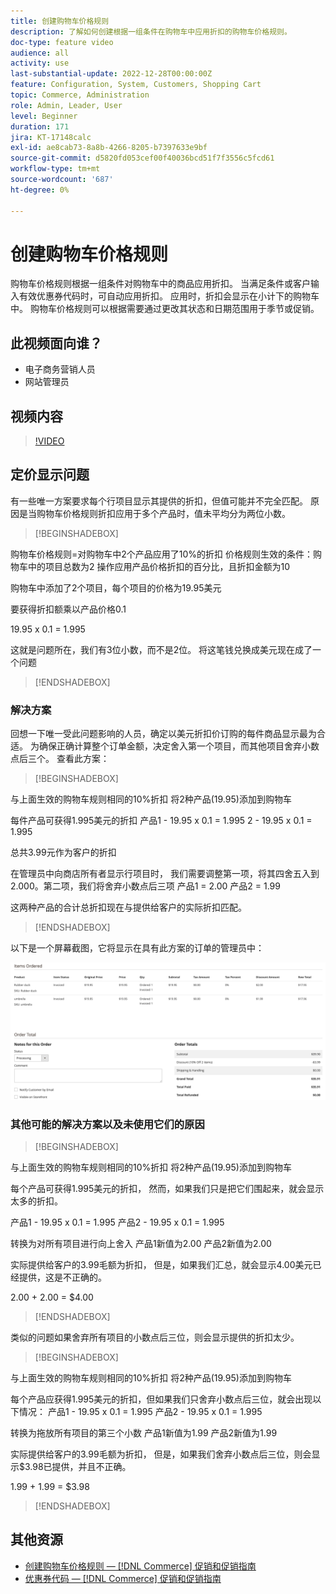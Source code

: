 ```yaml
---
title: 创建购物车价格规则
description: 了解如何创建根据一组条件在购物车中应用折扣的购物车价格规则。
doc-type: feature video
audience: all
activity: use
last-substantial-update: 2022-12-28T00:00:00Z
feature: Configuration, System, Customers, Shopping Cart
topic: Commerce, Administration
role: Admin, Leader, User
level: Beginner
duration: 171
jira: KT-17148calc
exl-id: ae8cab73-8a8b-4266-8205-b7397633e9bf
source-git-commit: d5820fd053cef00f40036bcd51f7f3556c5fcd61
workflow-type: tm+mt
source-wordcount: '687'
ht-degree: 0%

---
```


# 创建购物车价格规则

购物车价格规则根据一组条件对购物车中的商品应用折扣。 当满足条件或客户输入有效优惠券代码时，可自动应用折扣。 应用时，折扣会显示在小计下的购物车中。 购物车价格规则可以根据需要通过更改其状态和日期范围用于季节或促销。

## 此视频面向谁？

- 电子商务营销人员
- 网站管理员

## 视频内容

>[!VIDEO](https://video.tv.adobe.com/v/343835?quality=12&learn=on)

## 定价显示问题

有一些唯一方案要求每个行项目显示其提供的折扣，但值可能并不完全匹配。 原因是当购物车价格规则折扣应用于多个产品时，值未平均分为两位小数。

>[!BEGINSHADEBOX]

购物车价格规则=对购物车中2个产品应用了10%的折扣
价格规则生效的条件：购物车中的项目总数为2
操作应用产品价格折扣的百分比，且折扣金额为10

购物车中添加了2个项目，每个项目的价格为19.95美元

要获得折扣额乘以产品价格0.1

19.95 x 0.1 = 1.995

这就是问题所在，我们有3位小数，而不是2位。 将这笔钱兑换成美元现在成了一个问题

>[!ENDSHADEBOX]

### 解决方案

回想一下唯一受此问题影响的人员，确定以美元折扣价订购的每件商品显示最为合适。 为确保正确计算整个订单金额，决定舍入第一个项目，而其他项目舍弃小数点后三个。 查看此方案：

>[!BEGINSHADEBOX]

与上面生效的购物车规则相同的10%折扣
将2种产品(19.95)添加到购物车

每件产品可获得1.995美元的折扣
产品1 - 19.95 x 0.1 = 1.995
2 - 19.95 x 0.1 = 1.995

总共3.99元作为客户的折扣

在管理员中向商店所有者显示行项目时，
我们需要调整第一项，将其四舍五入到2.000。第二项，我们将舍弃小数点后三项
产品1 = 2.00
产品2 = 1.99

这两种产品的合计总折扣现在与提供给客户的实际折扣匹配。
>[!ENDSHADEBOX]

以下是一个屏幕截图，它将显示在具有此方案的订单的管理员中：

![显示具有不同值的排序项的管理员视图](../assets/commerce-admin-cart-price-rule-values-different.png)

### 其他可能的解决方案以及未使用它们的原因

>[!BEGINSHADEBOX]

与上面生效的购物车规则相同的10%折扣
将2种产品(19.95)添加到购物车

每个产品可获得1.995美元的折扣，
然而，如果我们只是把它们围起来，就会显示太多的折扣。

产品1 - 19.95 x 0.1 = 1.995
产品2 - 19.95 x 0.1 = 1.995

转换为对所有项目进行向上舍入
产品1新值为2.00
产品2新值为2.00

实际提供给客户的3.99毛额为折扣，
但是，如果我们汇总，就会显示4.00美元已经提供，这是不正确的。

2.00 + 2.00 = $4.00

>[!ENDSHADEBOX]

类似的问题如果舍弃所有项目的小数点后三位，则会显示提供的折扣太少。

>[!BEGINSHADEBOX]

与上面生效的购物车规则相同的10%折扣
将2种产品(19.95)添加到购物车

每个产品应获得1.995美元的折扣，但如果我们只舍弃小数点后三位，就会出现以下情况：
产品1 - 19.95 x 0.1 = 1.995
产品2 - 19.95 x 0.1 = 1.995

转换为拖放所有项目的第三个小数
产品1新值为1.99
产品2新值为1.99

实际提供给客户的3.99毛额为折扣，
但是，如果我们舍弃小数点后三位，则会显示$3.98已提供，并且不正确。

1.99 + 1.99 = $3.98

>[!ENDSHADEBOX]


## 其他资源

- [创建购物车价格规则 —  [!DNL Commerce] 促销和促销指南](https://experienceleague.adobe.com/docs/commerce-admin/marketing/promotions/cart-rules/price-rules-cart-create.html)
- [优惠券代码 —  [!DNL Commerce] 促销和促销指南](https://experienceleague.adobe.com/docs/commerce-admin/marketing/promotions/cart-rules/price-rules-cart-coupon.html)
